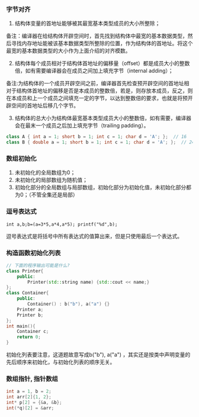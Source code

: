 


### 字节对齐


1. 结构体变量的首地址能够被其最宽基本类型成员的大小所整除；

备注：编译器在给结构体开辟空间时，首先找到结构体中最宽的基本数据类型，然后寻找内存地址能被该基本数据类型所整除的位置，作为结构体的首地址。将这个最宽的基本数据类型的大小作为上面介绍的对齐模数。

2. 结构体每个成员相对于结构体首地址的偏移量（offset）都是成员大小的整数倍，如有需要编译器会在成员之间加上填充字节（internal adding）；

备注:为结构体的一个成员开辟空间之前，编译器首先检查预开辟空间的首地址相对于结构体首地址的偏移是否是本成员的整数倍，若是，则存放本成员，反之，则在本成员和上一个成员之间填充一定的字节，以达到整数倍的要求，也就是将预开辟空间的首地址后移几个字节。

3. 结构体的总大小为结构体最宽基本类型成员大小的整数倍，如有需要，编译器会在最末一个成员之后加上填充字节（trailing padding）。

```cpp
class A { int a = 1; short b = 1; int c = 1; char d = 'A'; };  // 16
class B { double a = 1; short b = 1; int c = 1; char d = 'A'; };  // 24
```


### 数组初始化

1. 未初始化的全局数组为0；
2. 未初始化的局部数组为随机值；
3. 初始化部分的全局数组与局部数组，初始化部分为初始化值，未初始化部分都为0；（不管全集还是局部）

### 逗号表达式

`int a,b;b=(a=3*5,a*4,a*5); printf("%d",b);`

逗号表达式是将括号中所有表达式的值算出来，但是只使用最后一个表达式。


### 构造函数初始化列表

```cpp
// 下面的程序输出可能是什么?
class Printer{
    public:
        Printer(std::string name) {std::cout << name;}
};
class Container{
    public:
        Container() : b("b"), a("a") {}
    Printer a;
    Printer b;
};
int main(){
    Container c;
    return 0;
}
```

初始化列表要注意，这道题故意写成b("b"), a("a") ，其实还是按类中声明变量的先后顺序来初始化，与初始化列表的顺序无关。


### 数组指针, 指针数组

```cpp
int a = 1, b = 2;
int arr[2]{1, 2};
int* p[2] = {&a, &b};
int(*q)[2] = &arr;
```